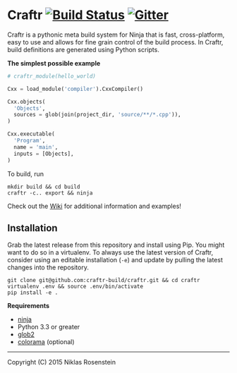 # Craftr [![Build Status](https://travis-ci.org/craftr-build/craftr.svg?branch=master)](https://travis-ci.org/craftr-build/craftr) [![Gitter](https://badges.gitter.im/Join%20Chat.svg)](https://gitter.im/craftr-build/craftr?utm_source=badge&utm_medium=badge&utm_campaign=pr-badge)

Craftr is a pythonic meta build system for Ninja that is fast,
cross-platform, easy to use and allows for fine grain control of
the build process. In Craftr, build definitions are generated
using Python scripts.

__The simplest possible example__

```python
# craftr_module(hello_world)

Cxx = load_module('compiler').CxxCompiler()

Cxx.objects(
  'Objects',
  sources = glob(join(project_dir, 'source/**/*.cpp')),
)

Cxx.executable(
  'Program',
  name = 'main',
  inputs = [Objects],
)
```

To build, run

    mkdir build && cd build
    craftr -c.. export && ninja

Check out the [Wiki][] for additional information and examples!

## Installation

Grab the latest release from this repository and install using Pip.
You might want to do so in a virtualenv. To always use the latest
version of Craftr, consider using an editable installation (`-e`)
and update by pulling the latest changes into the repository.

    git clone git@github.com:craftr-build/craftr.git && cd craftr
    virtualenv .env && source .env/bin/activate
    pip install -e .

__Requirements__

- [ninja](https://github.com/martine/ninja)
- Python 3.3 or greater
- [glob2](pypi.python.org/pypi/glob2)
- [colorama](pypi.python.org/pypi/colorama) (optional)

----------

Copyright (C) 2015 Niklas Rosenstein

  [Wiki]: https://github.com/craftr-build/craftr/wiki
